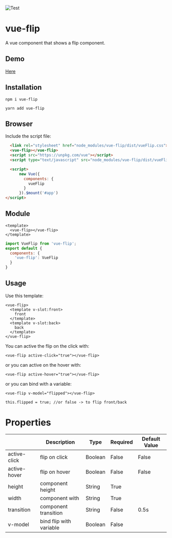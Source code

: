 
![Test](https://github.com/kgrandemange/vue-flip/workflows/Test/badge.svg)

# vue-flip

A vue component that shows a flip component.

## Demo

[Here](https://kgrandemange.github.io/vue-flip/)

## Installation

`npm i vue-flip`

`yarn add vue-flip`

## Browser

Include the script file:

```html
  <link rel="stylesheet" href="node_modules/vue-flip/dist/vueFlip.css">
  <vue-flip></vue-flip>
  <script src="https://unpkg.com/vue"></script>
  <script type="text/javascript" src="node_modules/vue-flip/dist/vueFlip.common.js"></script>

  <script>
      new Vue({
        components: {
          vueFlip
        }
      }).$mount('#app')
</script>
```
## Module

```vue
<template>
  <vue-flip></vue-flip>
</template>
```

```javascript
import VueFlip from 'vue-flip';
export default {
  components: {
    'vue-flip': VueFlip
  }
}
```

## Usage

Use this template:

```vue
<vue-flip>
  <template v-slot:front>
    front
  </template>
  <template v-slot:back>
    back
  </template>
</vue-flip>
```

You can active the flip on the click with:

```vue
<vue-flip active-click="true"></vue-flip>
```

or you can active on the hover with:

```vue
<vue-flip active-hover="true"></vue-flip>
```

or you can bind with a variable:

```vue
<vue-flip v-model="flipped"></vue-flip>
```

```vue
this.flipped = true; //or false -> to flip front/back
```

# Properties

|               | Description             | Type    | Required | Default Value |
| ------------- | ----------------------- | ------- | -------- | ------------- |
| active-click  | flip on click           | Boolean | False    | False         |
| active-hover  | flip on hover           | Boolean | False    | False         |
| height        | component height        | String  | True     |               |
| width         | component with          | String  | True     |               |
| transition    | component transition    | String  | False    | 0.5s          |
| v-model       | bind flip with variable | Boolean | False    |               |
